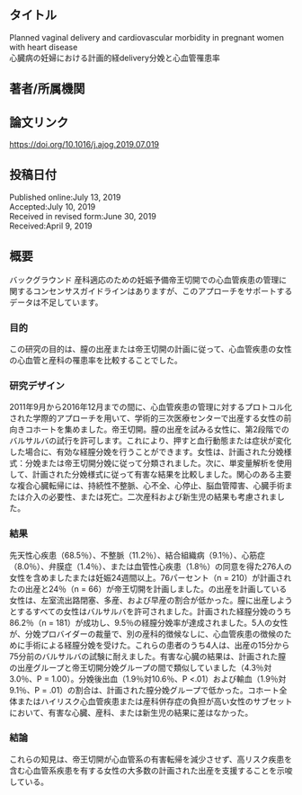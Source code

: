 ## タイトル
Planned vaginal delivery and cardiovascular morbidity in pregnant women with heart disease  
心臓病の妊婦における計画的経delivery分娩と心血管罹患率

## 著者/所属機関

## 論文リンク
https://doi.org/10.1016/j.ajog.2019.07.019

## 投稿日付
Published online:July 13, 2019  
Accepted:July 10, 2019  
Received in revised form:June 30, 2019  
Received:April 9, 2019

## 概要
バックグラウンド
産科適応のための妊娠予備帝王切開での心血管疾患の管理に関するコンセンサスガイドラインはありますが、このアプローチをサポートするデータは不足しています。

### 目的
この研究の目的は、膣の出産または帝王切開の計画に従って、心血管疾患の女性の心血管と産科の罹患率を比較することでした。

### 研究デザイン
2011年9月から2016年12月までの間に、心血管疾患の管理に対するプロトコル化された学際的アプローチを用いて、学術的三次医療センターで出産する女性の前向きコホートを集めました。帝王切開。膣の出産を試みる女性に、第2段階でのバルサルバの試行を許可します。これにより、押すと血行動態または症状が変化した場合に、有効な経膣分娩を行うことができます。女性は、計画された分娩様式：分娩または帝王切開分娩に従って分類されました。次に、単変量解析を使用して、計画された分娩様式に従って有害な結果を比較しました。関心のある主要な複合心臓転帰には、持続性不整脈、心不全、心停止、脳血管障害、心臓手術または介入の必要性、または死亡。二次産科および新生児の結果も考慮されました。

### 結果
先天性心疾患（68.5％）、不整脈（11.2％）、結合組織病（9.1％）、心筋症（8.0％）、弁膜症（1.4％）、または血管性心疾患（1.8％）の同意を得た276人の女性を含めましたまたは妊娠24週間以上。76パーセント（n = 210）が計画されたの出産と24％（n = 66）が帝王切開を計画しました。の出産を計画している女性は、左室流出路閉塞、多産、および早産の割合が低かった。膣に出産しようとするすべての女性はバルサルバを許可されました。計画された経膣分娩のうち86.2％（n = 181）が成功し、9.5％の経膣分娩率が達成されました。5人の女性が、分娩プロバイダーの裁量で、別の産科的徴候なしに、心血管疾患の徴候のために手術による経膣分娩を受けた。これらの患者のうち4人は、出産の15分から75分前のバルサルバの試験に耐えました。有害な心臓の結果は、計画された膣の出産グループと帝王切開分娩グループの間で類似していました（4.3％対3.0％、P  = 1.00）。分娩後出血（1.9％対10.6％、P <.01）および輸血（1.9％対9.1％、P  = .01）の割合は、計画された膣分娩グループで低かった。コホート全体またはハイリスク心血管疾患または産科併存症の負担が高い女性のサブセットにおいて、有害な心臓、産科、または新生児の結果に差はなかった。

### 結論
これらの知見は、帝王切開が心血管系の有害転帰を減少させず、高リスク疾患を含む心血管系疾患を有する女性の大多数の計画された出産を支援することを示唆している。
